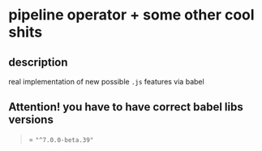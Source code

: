 # pipeline operator + some other cool shits
## description
real implementation of new possible `.js` features via babel

## Attention! you have to have correct babel libs versions
>= `"^7.0.0-beta.39"`
